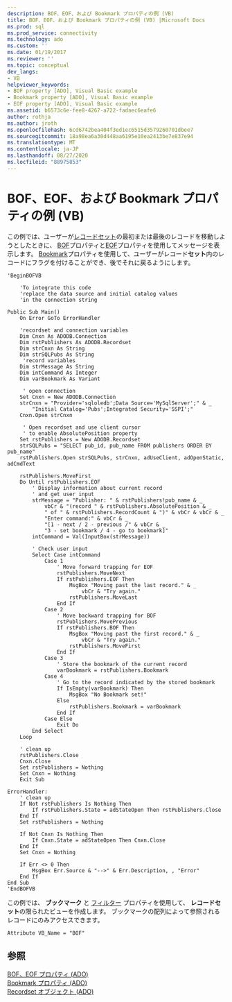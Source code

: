 ```yaml
---
description: BOF、EOF、および Bookmark プロパティの例 (VB)
title: BOF、EOF、および Bookmark プロパティの例 (VB) |Microsoft Docs
ms.prod: sql
ms.prod_service: connectivity
ms.technology: ado
ms.custom: ''
ms.date: 01/19/2017
ms.reviewer: ''
ms.topic: conceptual
dev_langs:
- VB
helpviewer_keywords:
- BOF property [ADO], Visual Basic example
- Bookmark property [ADO], Visual Basic example
- EOF property [ADO], Visual Basic example
ms.assetid: b6573c6e-fee8-4267-a722-fadaec6eafe6
author: rothja
ms.author: jroth
ms.openlocfilehash: 6cd6742bea404f3ed1ec6515d3579260701dbee7
ms.sourcegitcommit: 18a98ea6a30d448aa6195e10ea2413be7e837e94
ms.translationtype: MT
ms.contentlocale: ja-JP
ms.lasthandoff: 08/27/2020
ms.locfileid: "88975853"
---
```

# <a name="bof-eof-and-bookmark-properties-example-vb"></a>BOF、EOF、および Bookmark プロパティの例 (VB)
この例では、ユーザーが[レコードセット](./recordset-object-ado.md)の最初または最後のレコードを移動しようとしたときに、 [BOF](./bof-eof-properties-ado.md)プロパティと[EOF](./bof-eof-properties-ado.md)プロパティを使用してメッセージを表示します。 [Bookmark](./bookmark-property-ado.md)プロパティを使用して、ユーザーがレコード**セット**内のレコードにフラグを付けることができ、後でそれに戻るようにします。  
  
```  
'BeginBOFVB  
  
    'To integrate this code  
    'replace the data source and initial catalog values  
    'in the connection string  
  
Public Sub Main()  
    On Error GoTo ErrorHandler  
  
    'recordset and connection variables  
    Dim Cnxn As ADODB.Connection  
    Dim rstPublishers As ADODB.Recordset  
    Dim strCnxn As String  
    Dim strSQLPubs As String  
     'record variables  
    Dim strMessage As String  
    Dim intCommand As Integer  
    Dim varBookmark As Variant  
  
     ' open connection  
    Set Cnxn = New ADODB.Connection  
    strCnxn = "Provider='sqloledb';Data Source='MySqlServer';" & _  
        "Initial Catalog='Pubs';Integrated Security='SSPI';"  
    Cnxn.Open strCnxn  
  
     ' Open recordset and use client cursor  
     ' to enable AbsolutePosition property  
    Set rstPublishers = New ADODB.Recordset  
    strSQLPubs = "SELECT pub_id, pub_name FROM publishers ORDER BY pub_name"  
    rstPublishers.Open strSQLPubs, strCnxn, adUseClient, adOpenStatic, adCmdText  
  
    rstPublishers.MoveFirst  
    Do Until rstPublishers.EOF  
        ' Display information about current record  
        ' and get user input  
        strMessage = "Publisher: " & rstPublishers!pub_name & _  
            vbCr & "(record " & rstPublishers.AbsolutePosition & _  
            " of " & rstPublishers.RecordCount & ")" & vbCr & vbCr & _  
            "Enter command:" & vbCr & _  
            "[1 - next / 2 - previous /" & vbCr & _  
            "3 - set bookmark / 4 - go to bookmark]"  
        intCommand = Val(InputBox(strMessage))  
  
        ' Check user input  
        Select Case intCommand  
            Case 1  
                ' Move forward trapping for EOF  
                rstPublishers.MoveNext  
                If rstPublishers.EOF Then  
                    MsgBox "Moving past the last record." & _  
                        vbCr & "Try again."  
                    rstPublishers.MoveLast  
                End If  
            Case 2  
                ' Move backward trapping for BOF  
                rstPublishers.MovePrevious  
                If rstPublishers.BOF Then  
                    MsgBox "Moving past the first record." & _  
                        vbCr & "Try again."  
                    rstPublishers.MoveFirst  
                End If  
            Case 3  
                ' Store the bookmark of the current record  
                varBookmark = rstPublishers.Bookmark  
            Case 4  
                ' Go to the record indicated by the stored bookmark  
                If IsEmpty(varBookmark) Then  
                    MsgBox "No Bookmark set!"  
                Else  
                    rstPublishers.Bookmark = varBookmark  
                End If  
            Case Else  
                Exit Do  
        End Select  
    Loop  
  
    ' clean up  
    rstPublishers.Close  
    Cnxn.Close  
    Set rstPublishers = Nothing  
    Set Cnxn = Nothing  
    Exit Sub  
  
ErrorHandler:  
    ' clean up  
    If Not rstPublishers Is Nothing Then  
        If rstPublishers.State = adStateOpen Then rstPublishers.Close  
    End If  
    Set rstPublishers = Nothing  
  
    If Not Cnxn Is Nothing Then  
        If Cnxn.State = adStateOpen Then Cnxn.Close  
    End If  
    Set Cnxn = Nothing  
  
    If Err <> 0 Then  
        MsgBox Err.Source & "-->" & Err.Description, , "Error"  
    End If  
End Sub  
'EndBOFVB  
```  
  
 この例では、 **ブックマーク** と [フィルター](./filter-property.md) プロパティを使用して、 **レコードセット**の限られたビューを作成します。 ブックマークの配列によって参照されるレコードにのみアクセスできます。  
  
```  
Attribute VB_Name = "BOF"  
```  
  
## <a name="see-also"></a>参照  
 [BOF、EOF プロパティ (ADO)](./bof-eof-properties-ado.md)   
 [Bookmark プロパティ (ADO)](./bookmark-property-ado.md)   
 [Recordset オブジェクト (ADO)](./recordset-object-ado.md)